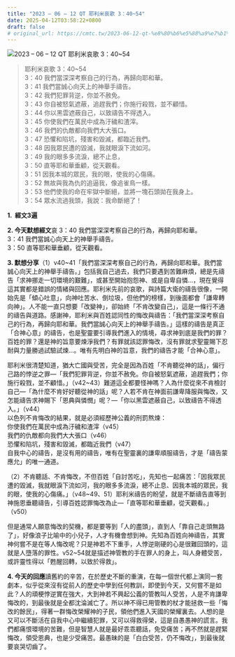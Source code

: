 ```yaml
---
title: "2023 – 06 – 12 QT 耶利米哀歌 3：40~54"
date: 2025-04-12T03:58:22+0800
draft: false
# original_url: https://cmtc.tw/2023-06-12-qt-%e8%80%b6%e5%88%a9%e7%b1%b3%e5%93%80%e6%ad%8c-3%ef%bc%9a4054
---
```


![2023 – 06 – 12 QT  耶利米哀歌 3：40\~54](/images/qt.jpg  "2023 – 06 – 12 QT  耶利米哀歌 3：40\~54")

> 耶利米哀歌 3：40\~54  
> 3：40 我們當深深考察自己的行為，再歸向耶和華。  
> 3：41 我們當誠心向天上的神舉手禱告。  
> 3：42 我們犯罪背逆，你並不赦免。  
> 3：43 你自被怒氣遮蔽，追趕我們；你施行殺戮，並不顧惜。  
> 3：44 你以黑雲遮蔽自己，以致禱告不得透入。  
> 3：45 你使我們在萬民中成為汙穢和渣滓。  
> 3：46 我們的仇敵都向我們大大張口。  
> 3：47 恐懼和陷坑，殘害和毀滅，都臨近我們。  
> 3：48 因我眾民遭的毀滅，我就眼淚下流如河。  
> 3：49 我的眼多多流淚，總不止息，  
> 3：50 直等耶和華垂顧，從天觀看。  
> 3：51 因我本城的眾民，我的眼，使我的心傷痛。  
> 3：52 無故與我為仇的追逼我，像追雀鳥一樣。  
> 3：53 他們使我的命在牢獄中斷絕，並將一塊石頭拋在我身上。  
> 3：54 眾水流過我頭，我說：我命斷絕了！

**1.  經文3遍**

**2. 今天默想經文**哀 3：40 我們當深深考察自己的行為，再歸向耶和華。  
3：41 我們當誠心向天上的神舉手禱告。  
3：50 直等耶和華垂顧，從天觀看。

**3. 默想分享**（1）v40\~41「我們當深深考察自己的行為，再歸向耶和華。我們當誠心向天上的神舉手禱告。」包括我自己過去，我們只要遇到苦難麻煩，總是先禱告「求神挪走一切環境的艱難」，或甚至開始抱怨神、或是自卑自憐…，現在覺得這其實都是錯誤的情緒與回應。耶利米先前的哀歌，與詩篇大衛的禱告很像，一開始先是「傾心吐意」，向神吐苦水、倒垃圾，但他們的榜樣，到後面都會「謙卑轉向神」。人不能一直只想要「改變神」，卻始終「不肯改變自己」，這是一條行不通的禱告與道路。感謝神，耶利米與百姓認同性的悔改與禱告：「我們當深深考察自己的行為，再歸向耶和華。我們當誠心向天上的神舉手禱告。」這樣的禱告是真正「合神心意」的禱告，也是聖靈要引導我們進入的情境，尋求神到底是我們的罪？百姓的罪？還是神的旨意要煉淨我們？有罪就該認罪悔改，沒有罪就求聖靈賜下忍耐與力量勝過試驗試煉…。唯有先明白神的旨意，我們的禱告才能「合神心意」。

耶利米很清楚知道，猶大亡國與受苦，完全是因為百姓「不肯聽從神的話」，偏行己路的悖逆之罪—「我們犯罪背逆，你並不赦免。你自被怒氣遮蔽，追趕我們；你施行殺戮，並不顧惜。」（v42\~43）難道這全都要怪神嗎？人為什麼從來不肯檢討自己—「為什麼不肯好好聽從神的話」呢？人若不肯在神面前謙卑降服與悔改，又怎能禱告求神賜下「恩典與憐憫」呢？—「你以黑雲遮蔽自己，以致禱告不得透入。」（v44）  
以色列不肯悔改的結果，就是必須經歷神公義的刑罰熬煉：  
你使我們在萬民中成為汙穢和渣滓（v45）  
我們的仇敵都向我們大大張口（v46）  
恐懼和陷坑，殘害和毀滅，都臨近我們（v47）  
自我中心的禱告，是沒有用的禱告，唯有在聖靈裏的謙卑順服禱告，才是「禱告蒙應允」的唯一通道。

（2）不肯聽話、不肯悔改，不但百姓「自討苦吃」，先知也一起痛苦：「因我眾民遭的毀滅，我就眼淚下流如河，我的眼多多流淚，總不止息、因我本城的眾民，我的眼，使我的心傷痛。」（v48\~49、51）耶利米禱告的盼望，就是不斷禱告直等到神施恩垂聽禱告，引導百姓認罪悔改為止—「直等耶和華垂顧，從天觀看。」（v50）

但是通常人願意悔改的契機，都是要等到「人的盡頭」，直到人「靠自己走頭無路了」，好像浪子比喻中的小兒子，人才有機會想到神。先知為百姓向神禱告，其實神何嘗不是在等人悔改呢？只是神若不下重手，人悖逆剛硬的心是很難回頭的，這就是人墮落的罪性。v52\~54就是描述神管教的手在罪人的身上，叫人身體受苦，或許靈性得以「甦醒回轉，以致於得救」。

**4. 今天的回應**讀舊約的辛苦，在於歷史不斷的重演，在每一個世代都上演同一套劇本，似乎從來沒有從前人的歷史中學到任何教訓，即使到今天，又何嘗不是如此？人的頑梗悖逆實在強大，大到神若不興起公義的管教叫人受苦，人是不肯謙卑悔改的，到最後就是全都沈淪滅亡了。所以神不得已用管教的杖才能拯救一些「悔改的餘民」，得著一群悔改榮耀神的子民，領他們進入天國的榮耀裏去。人想的是又可以不斷活在自我中心中繼續犯罪，又可以得救得榮，這是自愚愚神的謊言。我們都痛恨環境的苦難，但是智慧人就是最好乖乖聽話，免受痛苦；再不然就是趕緊悔改，領受恩典，也是少受痛苦。最愚昧的是「白白受苦，仍不悔改」，到最後就要哀哭切齒了。